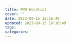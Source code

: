 ```yaml
---
title: PWD-Wordlist
cover: ''
date: 2023-09-15 18:16:49
updated: 2023-09-15 18:16:49
tags:
categories:
---
```


